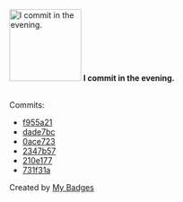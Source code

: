 <img src="https://my-badges.github.io/my-badges/evening-commits.png" alt="I commit in the evening." title="I commit in the evening." width="128">
<strong>I commit in the evening.</strong>
<br><br>

Commits:

- <a href="https://github.com/Alex-Nalin/Symphony-Zendesk-Bot-v2/commit/f955a21ffd72ca85112f58aaa4bc04450da8f82a">f955a21</a>
- <a href="https://github.com/Alex-Nalin/ZBot_v1/commit/dade7bc97a708dbe694921f9cf4ede684559c238">dade7bc</a>
- <a href="https://github.com/Alex-Nalin/Symphony-Zendesk-Bot-v2/commit/0ace723fc49a873014b3b5a77601e6e74430e0bb">0ace723</a>
- <a href="https://github.com/Alex-Nalin/Symphony-Zendesk-Bot-v2/commit/2347b57133c8cebdebe8cad734e3cfc9e9a40382">2347b57</a>
- <a href="https://github.com/Alex-Nalin/Symphony-Zendesk-Bot-v2/commit/210e17732afbfd03202b26a93fd2cae3c97c2ba2">210e177</a>
- <a href="https://github.com/Alex-Nalin/Symphony-Zendesk-Bot-v2/commit/731f31ac07cc918a6e513d43f7ad237b9b2ffb15">731f31a</a>


Created by <a href="https://github.com/my-badges/my-badges">My Badges</a>